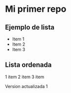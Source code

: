 Mi primer repo
==============

Ejemplo de lista
----------------

* Item 1
* Item 2
* Item 3

Lista ordenada
--------------

1 item
2 item
3 item

Version actualizada 1
